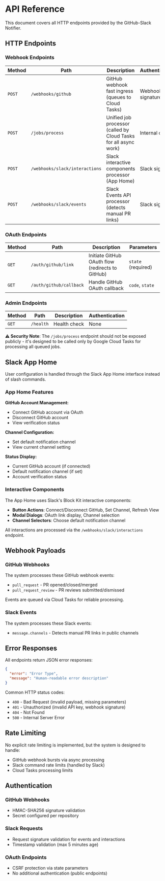 # API Reference

This document covers all HTTP endpoints provided by the GitHub-Slack Notifier.

## HTTP Endpoints

### Webhook Endpoints

| Method | Path | Description | Authentication |
|--------|------|-------------|----------------|
| `POST` | `/webhooks/github` | GitHub webhook fast ingress (queues to Cloud Tasks) | Webhook signature |
| `POST` | `/jobs/process` | Unified job processor (called by Cloud Tasks for all async work) | Internal only |
| `POST` | `/webhooks/slack/interactions` | Slack interactive components processor (App Home) | Slack signature |
| `POST` | `/webhooks/slack/events` | Slack Events API processor (detects manual PR links) | Slack signature |

### OAuth Endpoints

| Method | Path | Description | Parameters |
|--------|------|-------------|------------|
| `GET` | `/auth/github/link` | Initiate GitHub OAuth flow (redirects to GitHub) | `state` (required) |
| `GET` | `/auth/github/callback` | Handle GitHub OAuth callback | `code`, `state` |

### Admin Endpoints

| Method | Path | Description | Authentication |
|--------|------|-------------|----------------|
| `GET` | `/health` | Health check | None |

**⚠️ Security Note**: The `/jobs/process` endpoint should not be exposed publicly - it's designed to be called only by Google Cloud Tasks for processing all queued jobs.

## Slack App Home

User configuration is handled through the Slack App Home interface instead of slash commands.

### App Home Features

**GitHub Account Management:**

- Connect GitHub account via OAuth
- Disconnect GitHub account
- View verification status

**Channel Configuration:**

- Set default notification channel
- View current channel setting

**Status Display:**

- Current GitHub account (if connected)
- Default notification channel (if set)
- Account verification status

### Interactive Components

The App Home uses Slack's Block Kit interactive components:

- **Button Actions**: Connect/Disconnect GitHub, Set Channel, Refresh View
- **Modal Dialogs**: OAuth link display, Channel selection
- **Channel Selectors**: Choose default notification channel

All interactions are processed via the `/webhooks/slack/interactions` endpoint.

## Webhook Payloads

### GitHub Webhooks

The system processes these GitHub webhook events:

- `pull_request` - PR opened/closed/merged
- `pull_request_review` - PR reviews submitted/dismissed

Events are queued via Cloud Tasks for reliable processing.

### Slack Events

The system processes these Slack events:

- `message.channels` - Detects manual PR links in public channels

## Error Responses

All endpoints return JSON error responses:

```json
{
  "error": "Error Type",
  "message": "Human-readable error description"
}
```

Common HTTP status codes:

- `400` - Bad Request (invalid payload, missing parameters)
- `401` - Unauthorized (invalid API key, webhook signature)
- `404` - Not Found
- `500` - Internal Server Error

## Rate Limiting

No explicit rate limiting is implemented, but the system is designed to handle:

- GitHub webhook bursts via async processing
- Slack command rate limits (handled by Slack)
- Cloud Tasks processing limits

## Authentication

### GitHub Webhooks

- HMAC-SHA256 signature validation
- Secret configured per repository

### Slack Requests

- Request signature validation for events and interactions
- Timestamp validation (max 5 minutes age)

### OAuth Endpoints

- CSRF protection via state parameters
- No additional authentication (public endpoints)

